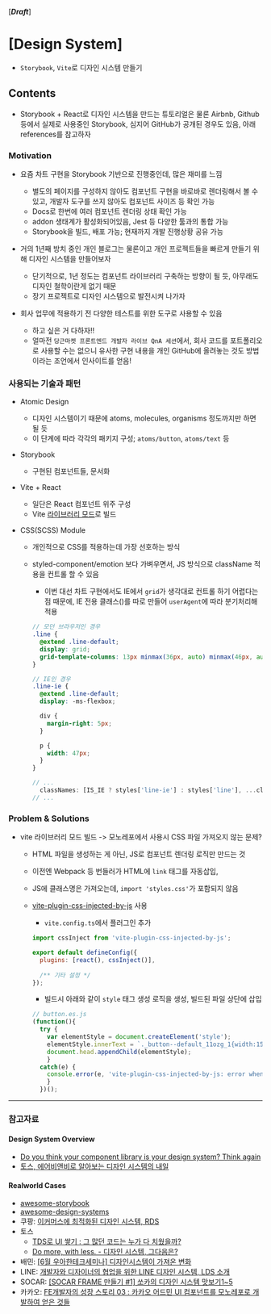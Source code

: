 [***Draft***]

# [Design System]

- `Storybook`, `Vite`로 디자인 시스템 만들기

## Contents

- Storybook + React로 디자인 시스템을 만드는 튜토리얼은 물론 Airbnb, Github 등에서 실제로 사용중인 Storybook, 심지어 GitHub가 공개된 경우도 있음, 아래 references를 참고하자

### Motivation

- 요즘 차트 구현을 Storybook 기반으로 진행중인데, 많은 재미를 느낌
  - 별도의 페이지를 구성하지 않아도 컴포넌트 구현을 바로바로 렌더링해서 볼 수 있고, 개발자 도구를 쓰지 않아도 컴포넌트 사이즈 등 확인 가능
  - Docs로 한번에 여러 컴포넌트 렌더링 상태 확인 가능
  - addon 생태계가 활성화되어있음, Jest 등 다양한 툴과의 통합 가능
  - Storybook을 빌드, 배포 가능; 현재까지 개발 진행상황 공유 가능

- 거의 1년째 방치 중인 개인 블로그는 물론이고 개인 프로젝트들을 빠르게 만들기 위해 디자인 시스템을 만들어보자
  - 단기적으로, 1년 정도는 컴포넌트 라이브러리 구축하는 방향이 될 듯, 아무래도 디자인 철학이란게 없기 때문
  - 장기 프로젝트로 디자인 시스템으로 발전시켜 나가자

- 회사 업무에 적용하기 전 다양한 테스트를 위한 도구로 사용할 수 있음
  - 하고 싶은 거 다하자!!
  - 얼마전 `당근마켓 프론트엔드 개발자 라이브 QnA 세션`에서, 회사 코드를 포트폴리오로 사용할 수는 없으니 유사한 구현 내용을 개인 GitHub에 올려놓는 것도 방법이라는 조언에서 인사이트를 얻음!

### 사용되는 기술과 패턴

- Atomic Design
  - 디자인 시스템이기 때문에 atoms, molecules, organisms 정도까지만 하면 될 듯
  - 이 단계에 따라 각각의 패키지 구성; `atoms/button`, `atoms/text` 등

- Storybook
  - 구현된 컴포넌트들, 문서화

- Vite + React
  - 일단은 React 컴포넌트 위주 구성
  - Vite [라이브러리 모드](https://vitejs-kr.github.io/guide/build.html#library-mode)로 빌드

- CSS(SCSS) Module
  - 개인적으로 CSS를 적용하는데 가장 선호하는 방식
  - styled-component/emotion 보다 가벼우면서, JS 방식으로 className 적용을 컨트롤 할 수 있음
    - 이번 대선 차트 구현에서도 IE에서 `grid`가 생각대로 컨트롤 하기 어렵다는 점 때문에, IE 전용 클래스()를 따로 만들어 `userAgent`에 따라 분기처리해 적용
    
    ```scss
    // 모던 브라우저인 경우
    .line {
      @extend .line-default;
      display: grid;
      grid-template-columns: 13px minmax(36px, auto) minmax(46px, auto);
    }

    // IE인 경우
    .line-ie {
      @extend .line-default;
      display: -ms-flexbox;

      div {
        margin-right: 5px;
      }

      p {
        width: 47px;
      }
    }
    ```

    ```typescript
    // ...
      classNames: [IS_IE ? styles['line-ie'] : styles['line'], ...classNames]
    // ...
    ```


### Problem & Solutions

- vite 라이브러리 모드 빌드 -> 모노레포에서 사용시 CSS 파일 가져오지 않는 문제?
  - HTML 파일을 생성하는 게 아닌, JS로 컴포넌트 렌더링 로직만 만드는 것
  - 이전엔 Webpack 등 번들러가 HTML에 `link` 태그를 자동삽입, 
  - JS에 클래스명은 가져오는데, `import 'styles.css'`가 포함되지 않음
  - [vite-plugin-css-injected-by-js](https://www.npmjs.com/package/vite-plugin-css-injected-by-js?activeTab=readme) 사용
    - `vite.config.ts`에서 플러그인 추가
    
    ```javascript
    import cssInject from 'vite-plugin-css-injected-by-js';

    export default defineConfig({
      plugins: [react(), cssInject()],
      
      /** 기타 설정 */
    });
    ```

    - 빌드시 아래와 같이 `style` 태그 생성 로직을 생성, 빌드된 파일 상단에 삽입
    
    ```javascript
    // button.es.js 
    (function(){ 
      try {
        var elementStyle = document.createElement('style'); 
        elementStyle.innerText = `._button--default_11ozg_1{width:150px;height:60px;background-color:#007d0099;cursor:pointer}._button--default_11ozg_1:hover{background-color:#f009;cursor:grab}`; 
        document.head.appendChild(elementStyle);
        } 
      catch(e) {
        console.error(e, 'vite-plugin-css-injected-by-js: error when trying to add the style.');
        } 
      })();
    ```

---

### 참고자료

#### Design System Overview

- [Do you think your component library is your design system? Think again](https://uxdesign.cc/do-you-think-your-component-library-is-your-design-system-think-again-7e2c902b5275)
- [토스, 에어비앤비로 알아보는 디자인 시스템의 내일](https://dewberry9.github.io/future-of-design-system)

#### Realworld Cases

- [awesome-storybook](https://project-awesome.org/lauthieb/awesome-storybook)
- [awesome-design-systems](https://github.com/alexpate/awesome-design-systems)
- 쿠팡: [이커머스에 최적화된 디자인 시스템, RDS](https://youtu.be/g4f7p0YcVnc)
- 토스
  - [TDS로 UI 쌓기 : 그 많던 코드는 누가 다 치웠을까?](https://youtu.be/pfKuEuufgdc)
  - [Do more, with less. - 디자인 시스템, 그다음은?](https://youtu.be/LmLchZ4tCXc)
- 배민: [[6월 우아한테크세미나] 디자인시스템이 가져온 변화](https://youtu.be/aVHLcQzcRbA)
- LINE: [개발자와 디자이너의 협업을 위한 LINE 디자인 시스템, LDS 소개](https://engineering.linecorp.com/ko/blog/line-design-system/)
- SOCAR: [[SOCAR FRAME 만들기 #1] 쏘카의 디자인 시스템 맛보기1~5](https://tech.socarcorp.kr/design/2020/06/23/socar-design-system-01.html)
- 카카오: [FE개발자의 성장 스토리 03 : 카카오 어드민 UI 컴포넌트를 모노레포로 개발하여 얻은 것들](https://tech.kakao.com/2020/12/03/frontend-growth-03/)